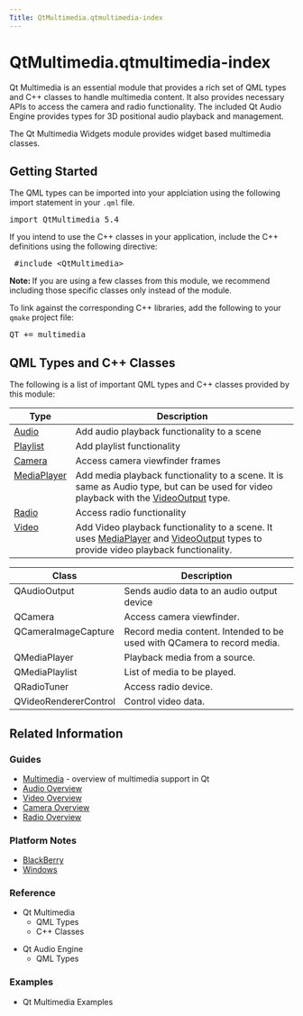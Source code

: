 ```yaml
---
Title: QtMultimedia.qtmultimedia-index
---
```


# QtMultimedia.qtmultimedia-index

<span class="subtitle"></span>
<!-- $$$qtmultimedia-index.html-description -->
<p>Qt Multimedia is an essential module that provides a rich set of QML types and C++ classes to handle multimedia content. It also provides necessary APIs to access the camera and radio functionality. The included Qt Audio Engine provides types for 3D positional audio playback and management.</p>
<p>The Qt Multimedia Widgets module provides widget based multimedia classes.</p>
<h2 id="getting-started">Getting Started</h2>
<p>The QML types can be imported into your applciation using the following import statement in your <code>.qml</code> file.</p>
<pre class="cpp">import <span class="type">QtMultimedia</span> <span class="number">5.4</span></pre>
<p>If you intend to use the C++ classes in your application, include the C++ definitions using the following directive:</p>
<pre class="cpp"> <span class="preprocessor">#include &lt;QtMultimedia&gt;</span></pre>
<p><b>Note: </b>If you are using a few classes from this module, we recommend including those specific classes only instead of the module.</p><p>To link against the corresponding C++ libraries, add the following to your <code>qmake</code> project file:</p>
<pre class="cpp">QT <span class="operator">+</span><span class="operator">=</span> multimedia</pre>
<h2 id="qml-types-and-c-classes">QML Types and C++ Classes</h2>
<p>The following is a list of important QML types and C++ classes provided by this module:</p>
<table class="generic">
<thead><tr class="qt-style"><th >Type</th><th >Description</th></tr></thead>
<tr valign="top"><td ><a href="QtMultimedia.Audio.md">Audio</a></td><td >Add audio playback functionality to a scene</td></tr>
<tr valign="top"><td ><a href="QtMultimedia.Playlist.md">Playlist</a></td><td >Add playlist functionality</td></tr>
<tr valign="top"><td ><a href="QtMultimedia.Camera.md">Camera</a></td><td >Access camera viewfinder frames</td></tr>
<tr valign="top"><td ><a href="QtMultimedia.MediaPlayer.md">MediaPlayer</a></td><td >Add media playback functionality to a scene. It is same as Audio type, but can be used for video playback with the <a href="QtMultimedia.VideoOutput.md">VideoOutput</a> type.</td></tr>
<tr valign="top"><td ><a href="QtMultimedia.Radio.md">Radio</a></td><td >Access radio functionality</td></tr>
<tr valign="top"><td ><a href="QtMultimedia.Video.md">Video</a></td><td >Add Video playback functionality to a scene. It uses <a href="QtMultimedia.MediaPlayer.md">MediaPlayer</a> and <a href="QtMultimedia.VideoOutput.md">VideoOutput</a> types to provide video playback functionality.</td></tr>
</table>
<table class="generic">
<thead><tr class="qt-style"><th >Class</th><th >Description</th></tr></thead>
<tr valign="top"><td >QAudioOutput</td><td >Sends audio data to an audio output device</td></tr>
<tr valign="top"><td >QCamera</td><td >Access camera viewfinder.</td></tr>
<tr valign="top"><td >QCameraImageCapture</td><td >Record media content. Intended to be used with QCamera to record media.</td></tr>
<tr valign="top"><td >QMediaPlayer</td><td >Playback media from a source.</td></tr>
<tr valign="top"><td >QMediaPlaylist</td><td >List of media to be played.</td></tr>
<tr valign="top"><td >QRadioTuner</td><td >Access radio device.</td></tr>
<tr valign="top"><td >QVideoRendererControl</td><td >Control video data.</td></tr>
</table>
<h2 id="related-information">Related Information</h2>
<h3 >Guides</h3>
<ul>
<li><a href="QtMultimedia.multimediaoverview.md">Multimedia</a> - overview of multimedia support in Qt</li>
<li><a href="QtMultimedia.audiooverview.md">Audio Overview</a></li>
<li><a href="QtMultimedia.videooverview.md">Video Overview</a></li>
<li><a href="QtMultimedia.cameraoverview.md">Camera Overview</a></li>
<li><a href="QtMultimedia.radiooverview.md">Radio Overview</a></li>
</ul>
<h3 >Platform Notes</h3>
<ul>
<li><a href="QtMultimedia.blackberry.md">BlackBerry</a></li>
<li><a href="QtMultimedia.qtmultimedia-windows.md">Windows</a></li>
</ul>
<h3 >Reference</h3>
<ul>
<li>Qt Multimedia<ul>
<li>QML Types</li>
<li>C++ Classes</li>
</ul>
</li>
</ul>
<ul>
<li>Qt Audio Engine<ul>
<li>QML Types</li>
</ul>
</li>
</ul>
<h3 >Examples</h3>
<ul>
<li>Qt Multimedia Examples</li>
</ul>
<!-- @@@qtmultimedia-index.html -->
